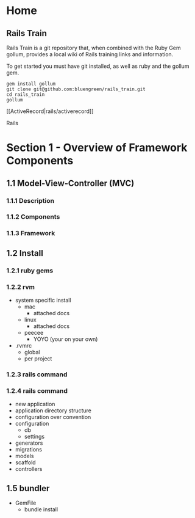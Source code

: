 # Home

## Rails Train

Rails Train is a git repository that, when combined with the Ruby Gem gollum, provides a local wiki of Rails training links and information. 

To get started you must have git installed, as well as ruby and the gollum gem. 
    
    gem install gollum
    git clone git@github.com:bluengreen/rails_train.git
    cd rails_train
    gollum 


[[ActiveRecord|rails/activerecord]] 




Rails

# Section 1 - Overview of Framework Components

## 1.1 Model-View-Controller (MVC)
### 1.1.1 Description 
### 1.1.2 Components
### 1.1.3 Framework


## 1.2 Install

### 1.2.1 ruby gems

### 1.2.2 rvm
   - system specific install 
     - mac
       - attached docs
     - linux
       - attached docs
     - peecee 
       - YOYO (your on your own)
   - .rvmrc 
     - global
     - per project                          

### 1.2.3 rails command

### 1.2.4 rails command
- new application
- application directory structure
- configuration over convention
- configuration 
  - db 
  - settings
- generators
- migrations
- models
- scaffold
- controllers

## 1.5 bundler
- GemFile
  - bundle install

